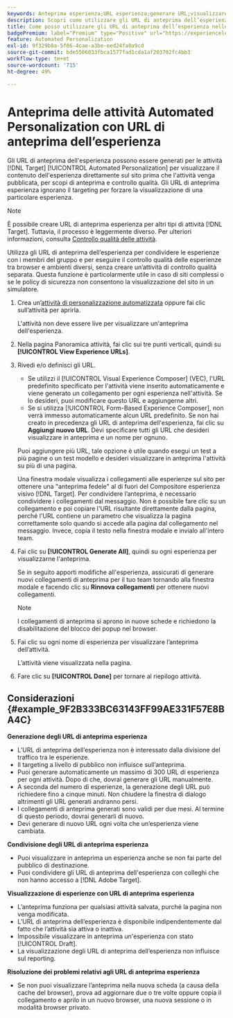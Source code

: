 ```yaml
---
keywords: Anteprima esperienza;URL esperienza;generare URL;visualizzare gli URL esperienza
description: Scopri come utilizzare gli URL di anteprima dell’esperienza per le attività di Adobe [!DNL Target] Automated Personalization per visualizzare il contenuto dell’esperienza direttamente sul sito prima che l’attività venga pubblicata.
title: Come posso utilizzare gli URL di anteprima dell’esperienza nelle attività di Automated Personalization?
badgePremium: label="Premium" type="Positive" url="https://experienceleague.adobe.com/docs/target/using/introduction/intro.html?lang=it#premium newtab=true" tooltip="Scopri cosa è incluso in Target Premium."
feature: Automated Personalization
exl-id: 9f329b8a-5f86-4cae-a3be-eed24fa0a9cd
source-git-commit: bde5506033fbca1577fad1cda1af203702fc4bb3
workflow-type: tm+mt
source-wordcount: '715'
ht-degree: 49%

---
```


# Anteprima delle attività Automated Personalization con URL di anteprima dell’esperienza

Gli URL di anteprima dell&#39;esperienza possono essere generati per le attività [!DNL Target] [!UICONTROL Automated Personalization] per visualizzare il contenuto dell&#39;esperienza direttamente sul sito prima che l&#39;attività venga pubblicata, per scopi di anteprima e controllo qualità. Gli URL di anteprima esperienza ignorano il targeting per forzare la visualizzazione di una particolare esperienza.

>[!NOTE]
>
>È possibile creare URL di anteprima esperienza per altri tipi di attività [!DNL Target]. Tuttavia, il processo è leggermente diverso. Per ulteriori informazioni, consulta [Controllo qualità delle attività](/help/main/c-activities/c-activity-qa/activity-qa.md#preview).

Utilizza gli URL di anteprima dell’esperienza per condividere le esperienze con i membri del gruppo e per eseguire il controllo qualità delle esperienze tra browser e ambienti diversi, senza creare un’attività di controllo qualità separata. Questa funzione è particolarmente utile in caso di siti complessi o se le policy di sicurezza non consentono la visualizzazione del sito in un simulatore.

1. Crea un’[attività di personalizzazione automatizzata](/help/main/c-activities/t-automated-personalization/create-ap-activity.md#task_8AAF837796D74CF893CA2F88BA1491C9) oppure fai clic sull’attività per aprirla.

   L&#39;attività non deve essere live per visualizzare un&#39;anteprima dell&#39;esperienza.

1. Nella pagina Panoramica attività, fai clic sui tre punti verticali, quindi su **[!UICONTROL View Experience URLs]**.

1. Rivedi e/o definisci gli URL.

   * Se utilizzi il [!UICONTROL Visual Experience Composer] (VEC), l&#39;URL predefinito specificato per l&#39;attività viene inserito automaticamente e viene generato un collegamento per ogni esperienza nell&#39;attività. Se lo desideri, puoi modificare questo URL e aggiungerne altri.
   * Se si utilizza [!UICONTROL Form-Based Experience Composer], non verrà immesso automaticamente alcun URL predefinito. Se non hai creato in precedenza gli URL di anteprima dell&#39;esperienza, fai clic su **Aggiungi nuovo URL**. Devi specificare tutti gli URL che desideri visualizzare in anteprima e un nome per ognuno.

   Puoi aggiungere più URL, tale opzione è utile quando esegui un test a più pagine o un test modello e desideri visualizzare in anteprima l&#39;attività su più di una pagina.

   Una finestra modale visualizza i collegamenti alle esperienze sul sito per ottenere una &quot;anteprima fedele&quot; al di fuori del Compositore esperienza visivo [!DNL Target]. Per condividere l’anteprima, è necessario condividere i collegamenti dal messaggio. Non è possibile fare clic su un collegamento e poi copiare l&#39;URL risultante direttamente dalla pagina, perché l&#39;URL contiene un parametro che visualizza la pagina correttamente solo quando si accede alla pagina dal collegamento nel messaggio. Invece, copia il testo nella finestra modale e invialo all&#39;intero team.

1. Fai clic su **[!UICONTROL Generate All]**, quindi su ogni esperienza per visualizzarne l&#39;anteprima.

   Se in seguito apporti modifiche all&#39;esperienza, assicurati di generare nuovi collegamenti di anteprima per il tuo team tornando alla finestra modale e facendo clic su **Rinnova collegamenti** per ottenere nuovi collegamenti.

   >[!NOTE]
   >
   >I collegamenti di anteprima si aprono in nuove schede e richiedono la disabilitazione del blocco dei popup nel browser.

1. Fai clic su ogni nome di esperienza per visualizzare l’anteprima dell’attività.

   L’attività viene visualizzata nella pagina.

1. Fare clic su **[!UICONTROL Done]** per tornare al riepilogo attività.

## Considerazioni {#example_9F2B333BC63143FF99AE331F57E8BA4C}

**Generazione degli URL di anteprima esperienza**

* L’URL di anteprima dell’esperienza non è interessato dalla divisione del traffico tra le esperienze.
* Il targeting a livello di pubblico non influisce sull’anteprima.
* Puoi generare automaticamente un massimo di 300 URL di esperienza per ogni attività. Dopo di che, dovrai generare gli URL manualmente.
* A seconda del numero di esperienze, la generazione degli URL può richiedere fino a cinque minuti. Non chiudere la finestra di dialogo altrimenti gli URL generati andranno persi.
* I collegamenti di anteprima generati sono validi per due mesi. Al termine di questo periodo, dovrai generarli di nuovo.
* Devi generare di nuovo URL ogni volta che un’esperienza viene cambiata.

**Condivisione degli URL di anteprima esperienza**

* Puoi visualizzare in anteprima un esperienza anche se non fai parte del pubblico di destinazione.
* Puoi condividere gli URL di anteprima dell&#39;esperienza con colleghi che non hanno accesso a [!DNL Adobe Target].

**Visualizzazione di esperienze con URL di anteprima esperienza**

* L’anteprima funziona per qualsiasi attività salvata, purché la pagina non venga modificata.
* L’URL di anteprima dell’esperienza è disponibile indipendentemente dal fatto che l’attività sia attiva o inattiva.
* Impossibile visualizzare in anteprima un&#39;esperienza con stato [!UICONTROL Draft].
* La visualizzazione degli URL di anteprima dell’esperienza non influisce sul reporting.

**Risoluzione dei problemi relativi agli URL di anteprima esperienza**

* Se non puoi visualizzare l’anteprima nella nuova scheda (a causa della cache del browser), prova ad aggiornare due o tre volte oppure copia il collegamento e aprilo in un nuovo browser, una nuova sessione o in modalità browser privato.
